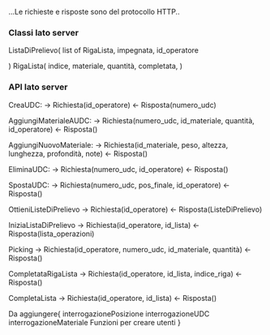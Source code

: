 ...Le richieste e risposte sono del protocollo HTTP..

### Classi lato server
ListaDiPrelievo(
    list of RigaLista,
    impegnata,
    id_operatore

)
RigaLista(
    indice,
    materiale,
    quantità,
    completata,
)


### API lato server

CreaUDC:
-> Richiesta(id_operatore)
<- Risposta(numero_udc)

AggiungiMaterialeAUDC:
-> Richiesta(numero_udc, id_materiale, quantità, id_operatore)
<- Risposta()

AggiungiNuovoMateriale:
-> Richiesta(id_materiale, peso, altezza, lunghezza, profondità, note)
<- Risposta()

EliminaUDC:
-> Richiesta(numero_udc, id_operatore)
<- Risposta()

SpostaUDC:
-> Richiesta(numero_udc, pos_finale, id_operatore)
<- Risposta()

OttieniListeDiPrelievo
-> Richiesta(id_operatore)
<- Risposta(ListeDiPrelievo)

IniziaListaDiPrelievo
-> Richiesta(id_operatore, id_lista)
<- Risposta(lista_operazioni)

Picking
-> Richiesta(id_operatore, numero_udc, id_materiale, quantità)
<- Risposta()

CompletataRigaLista
-> Richiesta(id_operatore, id_lista, indice_riga)
<- Risposta()

CompletaLista
-> Richiesta(id_operatore, id_lista)
<- Risposta()

Da aggiungere{
    interrogazionePosizione
    interrogazioneUDC
    interrogazioneMateriale
    Funzioni per creare utenti
}
